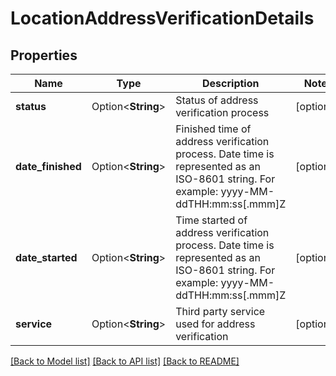 # LocationAddressVerificationDetails

## Properties

Name | Type | Description | Notes
------------ | ------------- | ------------- | -------------
**status** | Option<**String**> | Status of address verification process | [optional]
**date_finished** | Option<**String**> | Finished time of address verification process. Date time is represented as an ISO-8601 string. For example: yyyy-MM-ddTHH:mm:ss[.mmm]Z | [optional]
**date_started** | Option<**String**> | Time started of address verification process. Date time is represented as an ISO-8601 string. For example: yyyy-MM-ddTHH:mm:ss[.mmm]Z | [optional]
**service** | Option<**String**> | Third party service used for address verification | [optional]

[[Back to Model list]](../README.md#documentation-for-models) [[Back to API list]](../README.md#documentation-for-api-endpoints) [[Back to README]](../README.md)


